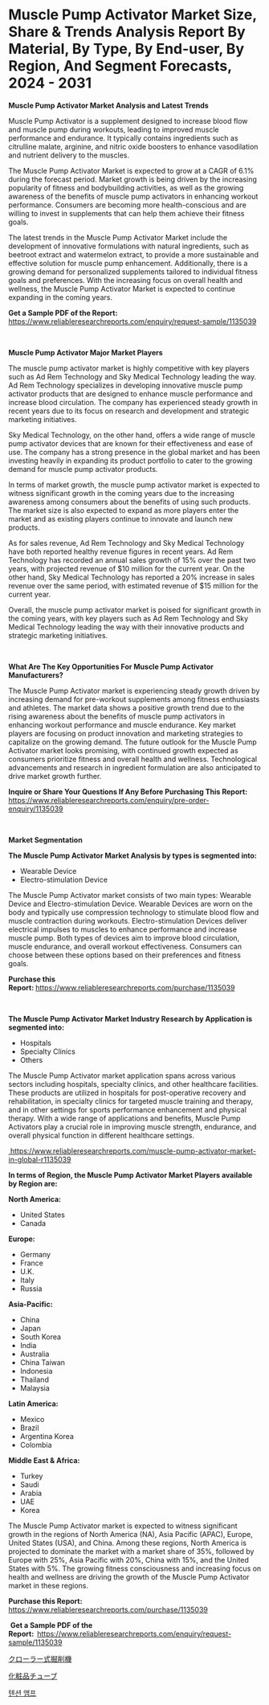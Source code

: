 <p><h1>Muscle Pump Activator Market Size, Share & Trends Analysis Report By Material, By Type, By End-user, By Region, And Segment Forecasts, 2024 - 2031</h1></p><p><strong>Muscle Pump Activator Market Analysis and Latest Trends</strong></p>
<p><p>Muscle Pump Activator is a supplement designed to increase blood flow and muscle pump during workouts, leading to improved muscle performance and endurance. It typically contains ingredients such as citrulline malate, arginine, and nitric oxide boosters to enhance vasodilation and nutrient delivery to the muscles.</p><p>The Muscle Pump Activator Market is expected to grow at a CAGR of 6.1% during the forecast period. Market growth is being driven by the increasing popularity of fitness and bodybuilding activities, as well as the growing awareness of the benefits of muscle pump activators in enhancing workout performance. Consumers are becoming more health-conscious and are willing to invest in supplements that can help them achieve their fitness goals.</p><p>The latest trends in the Muscle Pump Activator Market include the development of innovative formulations with natural ingredients, such as beetroot extract and watermelon extract, to provide a more sustainable and effective solution for muscle pump enhancement. Additionally, there is a growing demand for personalized supplements tailored to individual fitness goals and preferences. With the increasing focus on overall health and wellness, the Muscle Pump Activator Market is expected to continue expanding in the coming years.</p></p>
<p><strong>Get a Sample PDF of the Report:&nbsp;</strong> <a href="https://www.reliableresearchreports.com/enquiry/request-sample/1135039">https://www.reliableresearchreports.com/enquiry/request-sample/1135039</a></p>
<p>&nbsp;</p>
<p><strong>Muscle Pump Activator Major Market Players</strong></p>
<p><p>The muscle pump activator market is highly competitive with key players such as Ad Rem Technology and Sky Medical Technology leading the way. Ad Rem Technology specializes in developing innovative muscle pump activator products that are designed to enhance muscle performance and increase blood circulation. The company has experienced steady growth in recent years due to its focus on research and development and strategic marketing initiatives.</p><p>Sky Medical Technology, on the other hand, offers a wide range of muscle pump activator devices that are known for their effectiveness and ease of use. The company has a strong presence in the global market and has been investing heavily in expanding its product portfolio to cater to the growing demand for muscle pump activator products.</p><p>In terms of market growth, the muscle pump activator market is expected to witness significant growth in the coming years due to the increasing awareness among consumers about the benefits of using such products. The market size is also expected to expand as more players enter the market and as existing players continue to innovate and launch new products.</p><p>As for sales revenue, Ad Rem Technology and Sky Medical Technology have both reported healthy revenue figures in recent years. Ad Rem Technology has recorded an annual sales growth of 15% over the past two years, with projected revenue of $10 million for the current year. On the other hand, Sky Medical Technology has reported a 20% increase in sales revenue over the same period, with estimated revenue of $15 million for the current year.</p><p>Overall, the muscle pump activator market is poised for significant growth in the coming years, with key players such as Ad Rem Technology and Sky Medical Technology leading the way with their innovative products and strategic marketing initiatives.</p></p>
<p>&nbsp;</p>
<p><strong>What Are The Key Opportunities For Muscle Pump Activator Manufacturers?</strong></p>
<p><p>The Muscle Pump Activator market is experiencing steady growth driven by increasing demand for pre-workout supplements among fitness enthusiasts and athletes. The market data shows a positive growth trend due to the rising awareness about the benefits of muscle pump activators in enhancing workout performance and muscle endurance. Key market players are focusing on product innovation and marketing strategies to capitalize on the growing demand. The future outlook for the Muscle Pump Activator market looks promising, with continued growth expected as consumers prioritize fitness and overall health and wellness. Technological advancements and research in ingredient formulation are also anticipated to drive market growth further.</p></p>
<p><strong>Inquire or Share Your Questions If Any Before Purchasing This Report:</strong> <a href="https://www.reliableresearchreports.com/enquiry/pre-order-enquiry/1135039">https://www.reliableresearchreports.com/enquiry/pre-order-enquiry/1135039</a></p>
<p>&nbsp;</p>
<p><strong>Market Segmentation</strong></p>
<p><strong>The Muscle Pump Activator Market Analysis by types is segmented into:</strong></p>
<p><ul><li>Wearable Device</li><li>Electro-stimulation Device</li></ul></p>
<p><p>The Muscle Pump Activator market consists of two main types: Wearable Device and Electro-stimulation Device. Wearable Devices are worn on the body and typically use compression technology to stimulate blood flow and muscle contraction during workouts. Electro-stimulation Devices deliver electrical impulses to muscles to enhance performance and increase muscle pump. Both types of devices aim to improve blood circulation, muscle endurance, and overall workout effectiveness. Consumers can choose between these options based on their preferences and fitness goals.</p></p>
<p><strong>Purchase this Report:&nbsp;</strong><a href="https://www.reliableresearchreports.com/purchase/1135039">https://www.reliableresearchreports.com/purchase/1135039</a></p>
<p>&nbsp;</p>
<p><strong>The Muscle Pump Activator Market Industry Research by Application is segmented into:</strong></p>
<p><ul><li>Hospitals</li><li>Specialty Clinics</li><li>Others</li></ul></p>
<p><p>The Muscle Pump Activator market application spans across various sectors including hospitals, specialty clinics, and other healthcare facilities. These products are utilized in hospitals for post-operative recovery and rehabilitation, in specialty clinics for targeted muscle training and therapy, and in other settings for sports performance enhancement and physical therapy. With a wide range of applications and benefits, Muscle Pump Activators play a crucial role in improving muscle strength, endurance, and overall physical function in different healthcare settings.</p></p>
<p><a href="https://www.reliableresearchreports.com/muscle-pump-activator-market-in-global-r1135039">&nbsp;https://www.reliableresearchreports.com/muscle-pump-activator-market-in-global-r1135039</a></p>
<p><strong>In terms of Region, the Muscle Pump Activator Market Players available by Region are:</strong></p>
<p>
    <p> <strong> North America: </strong>
        <ul>
            <li>United States</li>
            <li>Canada</li>
        </ul>
        </p> 
    <p> <strong> Europe: </strong>
        <ul>
            <li>Germany</li>
            <li>France</li>
            <li>U.K.</li>
            <li>Italy</li>
            <li>Russia</li>
        </ul>
        </p> 
    <p> <strong> Asia-Pacific: </strong>
        <ul>
            <li>China</li>
            <li>Japan</li>
            <li>South Korea</li>
            <li>India</li>
            <li>Australia</li>
            <li>China Taiwan</li>
            <li>Indonesia</li>
            <li>Thailand</li>
            <li>Malaysia</li>
        </ul>
        </p> 
    <p> <strong> Latin America: </strong>
        <ul>
            <li>Mexico</li>
            <li>Brazil</li>
            <li>Argentina Korea</li>
            <li>Colombia</li>
        </ul>
        </p> 
    <p> <strong> Middle East & Africa: </strong>
        <ul>
            <li>Turkey</li>
            <li>Saudi</li>
            <li>Arabia</li>
            <li>UAE</li>
            <li>Korea</li>
        </ul>
    </p>
    </p>
<p><p>The Muscle Pump Activator market is expected to witness significant growth in the regions of North America (NA), Asia Pacific (APAC), Europe, United States (USA), and China. Among these regions, North America is projected to dominate the market with a market share of 35%, followed by Europe with 25%, Asia Pacific with 20%, China with 15%, and the United States with 5%. The growing fitness consciousness and increasing focus on health and wellness are driving the growth of the Muscle Pump Activator market in these regions.</p></p>
<p><strong>Purchase this Report: </strong><a href="https://www.reliableresearchreports.com/purchase/1135039">https://www.reliableresearchreports.com/purchase/1135039</a></p>
<p>&nbsp;<strong>Get a Sample PDF of the Report:&nbsp;&nbsp;</strong><a href="https://www.reliableresearchreports.com/enquiry/request-sample/1135039">https://www.reliableresearchreports.com/enquiry/request-sample/1135039</a></p>
<p><strong></strong></p>
<p><p><a href="https://github.com/joaejkdzgyljvo6/Market-Research-Report-List-2/blob/main/970517149157.md">クローラー式掘削機</a></p><p><a href="https://github.com/JaydaWisoky2014/Market-Research-Report-List-1/blob/main/456348049156.md">化粧品チューブ</a></p><p><a href="https://github.com/KellyLyncyh543964/Market-Research-Report-List-1/blob/main/713710150021.md">텐션 앰프</a></p></p>